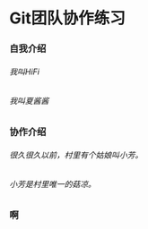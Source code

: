 # Git团队协作练习
### 自我介绍
######  我叫HiFi
######  我叫夏酱酱
### 协作介绍
######  很久很久以前，村里有个姑娘叫小芳。
###### 小芳是村里唯一的菇凉。
### 啊